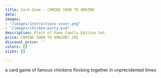 ```yaml
---
title: Card Game - COMING SOON TO AMAZON
date: 
images:
- "/images/instructions-cover.png"
- "/images/chicken-party.psd"
description: Flock of Fame Family Edition Set
price: COMING SOON TO AMAZON! 20$
discount_price: ''
colors: []
sizes: []

---
```

a card game of famous chickens flocking together in unprecidented times